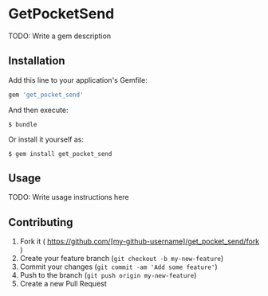 # GetPocketSend

TODO: Write a gem description

## Installation

Add this line to your application's Gemfile:

```ruby
gem 'get_pocket_send'
```

And then execute:

    $ bundle

Or install it yourself as:

    $ gem install get_pocket_send

## Usage

TODO: Write usage instructions here

## Contributing

1. Fork it ( https://github.com/[my-github-username]/get_pocket_send/fork )
2. Create your feature branch (`git checkout -b my-new-feature`)
3. Commit your changes (`git commit -am 'Add some feature'`)
4. Push to the branch (`git push origin my-new-feature`)
5. Create a new Pull Request
